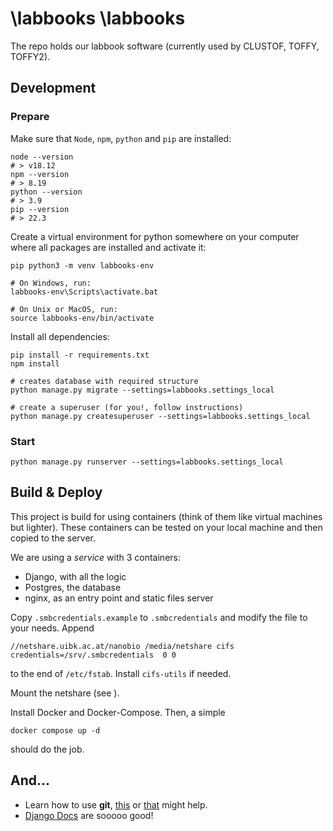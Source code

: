 \labbooks
\labbooks
========

The repo holds our labbook software (currently used by CLUSTOF, TOFFY, TOFFY2).

## Development

### Prepare

Make sure that `Node`, `npm`, `python` and `pip` are installed:

```shell
node --version
# > v18.12
npm --version
# > 8.19
python --version
# > 3.9
pip --version
# > 22.3
```

Create a virtual environment for python somewhere on your computer where all packages are installed
and activate it:

```shell
pip python3 -m venv labbooks-env

# On Windows, run:
labbooks-env\Scripts\activate.bat

# On Unix or MacOS, run:
source labbooks-env/bin/activate
```

Install all dependencies:

```shell
pip install -r requirements.txt
npm install

# creates database with required structure
python manage.py migrate --settings=labbooks.settings_local

# create a superuser (for you!, follow instructions)
python manage.py createsuperuser --settings=labbooks.settings_local
```

### Start

```shell
python manage.py runserver --settings=labbooks.settings_local
```

## Build & Deploy

This project is build for using containers (think of them like virtual machines but
lighter). These containers can be tested on your local machine and then copied to the server.

We are using a _service_ with 3 containers:

- Django, with all the logic
- Postgres, the database
- nginx, as an entry point and static files server

Copy `.smbcredentials.example` to `.smbcredentials` and modify the file to your needs. Append

```shell
//netshare.uibk.ac.at/nanobio /media/netshare cifs credentials=/srv/.smbcredentials  0 0
```

to the end of `/etc/fstab`. Install `cifs-utils` if needed.

Mount the netshare (see ).

Install Docker and Docker-Compose. Then, a simple

```shell
docker compose up -d
```

should do the job.

## And...

- Learn how to use **git**, [this](https://github.com/drkhsh/git-auf-suedtirolerisch)
  or [that](https://github.com/danielauener/git-auf-deutsch) might help.
- [Django Docs](https://docs.djangoproject.com) are sooooo good!

